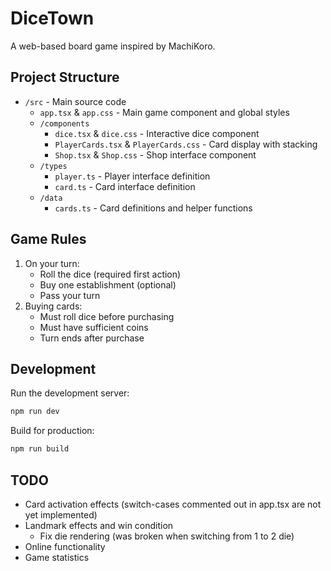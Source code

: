 # DiceTown

A web-based board game inspired by MachiKoro.

## Project Structure

- `/src` - Main source code
  - `app.tsx` & `app.css` - Main game component and global styles
  - `/components`
    - `dice.tsx` & `dice.css` - Interactive dice component
    - `PlayerCards.tsx` & `PlayerCards.css` - Card display with stacking
    - `Shop.tsx` & `Shop.css` - Shop interface component
  - `/types`
    - `player.ts` - Player interface definition
    - `card.ts` - Card interface definition
  - `/data`
    - `cards.ts` - Card definitions and helper functions

## Game Rules

1. On your turn:
   - Roll the dice (required first action)
   - Buy one establishment (optional)
   - Pass your turn
2. Buying cards:
   - Must roll dice before purchasing
   - Must have sufficient coins
   - Turn ends after purchase

## Development

Run the development server:
```bash
npm run dev
```

Build for production:
```bash
npm run build
```

## TODO

- Card activation effects (switch-cases commented out in app.tsx are not yet implemented)
- Landmark effects and win condition
  - Fix die rendering (was broken when switching from 1 to 2 die)
- Online functionality
- Game statistics 
